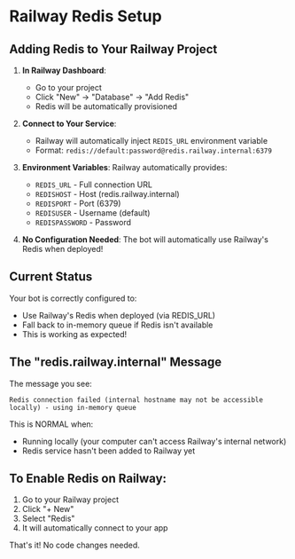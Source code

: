 # Railway Redis Setup

## Adding Redis to Your Railway Project

1. **In Railway Dashboard**:
   - Go to your project
   - Click "New" → "Database" → "Add Redis"
   - Redis will be automatically provisioned

2. **Connect to Your Service**:
   - Railway will automatically inject `REDIS_URL` environment variable
   - Format: `redis://default:password@redis.railway.internal:6379`

3. **Environment Variables**:
   Railway automatically provides:
   - `REDIS_URL` - Full connection URL
   - `REDISHOST` - Host (redis.railway.internal)  
   - `REDISPORT` - Port (6379)
   - `REDISUSER` - Username (default)
   - `REDISPASSWORD` - Password

4. **No Configuration Needed**:
   The bot will automatically use Railway's Redis when deployed!

## Current Status

Your bot is correctly configured to:
- Use Railway's Redis when deployed (via REDIS_URL)
- Fall back to in-memory queue if Redis isn't available
- This is working as expected!

## The "redis.railway.internal" Message

The message you see:
```
Redis connection failed (internal hostname may not be accessible locally) - using in-memory queue
```

This is NORMAL when:
- Running locally (your computer can't access Railway's internal network)
- Redis service hasn't been added to Railway yet

## To Enable Redis on Railway:

1. Go to your Railway project
2. Click "+ New" 
3. Select "Redis"
4. It will automatically connect to your app

That's it! No code changes needed.